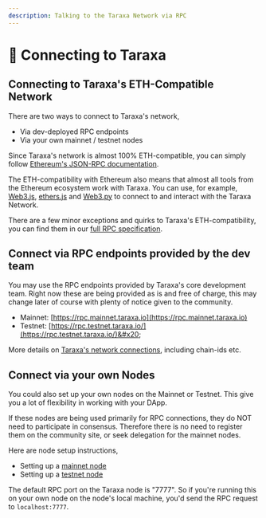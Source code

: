 ```yaml
---
description: Talking to the Taraxa Network via RPC
---
```


# 🔗 Connecting to Taraxa

## Connecting to Taraxa's ETH-Compatible Network&#x20;

There are two ways to connect to Taraxa's network,

* Via dev-deployed RPC endpoints&#x20;
* Via your own mainnet / testnet nodes

Since Taraxa's network is almost 100% ETH-compatible, you can simply follow [Ethereum's JSON-RPC documentation](https://ethereum.org/en/developers/docs/apis/json-rpc/#usage-example).&#x20;

The ETH-compatibility with Ethereum also means that almost all tools from the Ethereum ecosystem work with Taraxa. You can use, for example, [Web3.js](https://web3js.org/), [ethers.js](https://docs.ethers.io/v5/) and [Web3.py](https://web3py.readthedocs.io/en/latest/) to connect to and interact with the Taraxa Network.

There are a few minor exceptions and quirks to Taraxa's ETH-compatibility, you can find them in our [full RPC specification](taraxa-rpc-specs.md).&#x20;



## Connect via RPC endpoints provided by the dev team&#x20;

You may use the RPC endpoints provided by Taraxa's core development team. Right now these are being provided as is and free of charge, this may change later of course with plenty of notice given to the community.&#x20;

* Mainnet: [https://rpc.mainnet.taraxa.io](https://rpc.mainnet.taraxa.io)
* Testnet: [https://rpc.testnet.taraxa.io/](https://rpc.testnet.taraxa.io/)&#x20;

More details on [Taraxa's network connections](../wallet/taraxas-network-connection-details.md), including chain-ids etc.&#x20;



## Connect via your own Nodes

You could also set up your own nodes on the Mainnet or Testnet. This give you a lot of flexibility in working with your DApp.

If these nodes are being used primarily for RPC connections, they do NOT need to participate in consensus. Therefore there is no need to register them on the community site, or seek delegation for the mainnet nodes.&#x20;

Here are node setup instructions,&#x20;

* Setting up a [mainnet node](../join-the-mainnet-candidate/mainnet-quick-start.md)&#x20;
* Setting up a [testnet node](../node-setup/testnet\_node\_setup/)&#x20;

The default RPC port on the Taraxa node is "7777". So if you're running this on your own node on the node's local machine, you'd send the RPC request to `localhost:7777`.&#x20;

